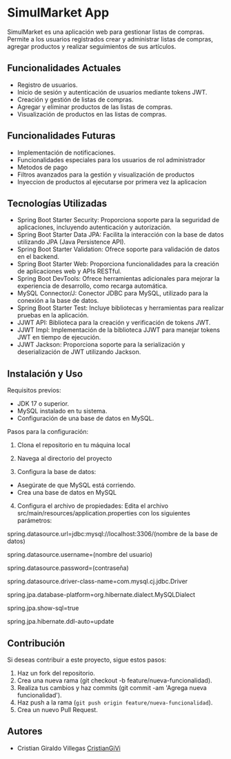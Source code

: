 # SimulMarket App

SimulMarket es una aplicación web para gestionar listas de compras. Permite a los usuarios registrados crear
y administrar listas de compras, agregar productos y realizar seguimientos de sus artículos.

## Funcionalidades Actuales

- Registro de usuarios.
- Inicio de sesión y autenticación de usuarios mediante tokens JWT.
- Creación y gestión de listas de compras.
- Agregar y eliminar productos de las listas de compras.
- Visualización de productos en las listas de compras.

## Funcionalidades Futuras

- Implementación de notificaciones.
- Funcionalidades especiales para los usuarios de rol administrador
- Metodos de pago
- Filtros avanzados para la gestión y visualización de productos
- Inyeccion de productos al ejecutarse por primera vez la aplicacion

## Tecnologías Utilizadas

- Spring Boot Starter Security: Proporciona soporte para la seguridad de aplicaciones, incluyendo
autenticación y autorización.
- Spring Boot Starter Data JPA: Facilita la interacción con la base de datos utilizando JPA
(Java Persistence API).
- Spring Boot Starter Validation: Ofrece soporte para validación de datos en el backend.
- Spring Boot Starter Web: Proporciona funcionalidades para la creación de aplicaciones web
y APIs RESTful.
- Spring Boot DevTools: Ofrece herramientas adicionales para mejorar la experiencia de
desarrollo, como recarga automática.
- MySQL Connector/J: Conector JDBC para MySQL, utilizado para la conexión a la base de datos.
- Spring Boot Starter Test: Incluye bibliotecas y herramientas para realizar pruebas en la aplicación.
- JJWT API: Biblioteca para la creación y verificación de tokens JWT.
- JJWT Impl: Implementación de la biblioteca JJWT para manejar tokens JWT en tiempo de ejecución.
- JJWT Jackson: Proporciona soporte para la serialización y deserialización de JWT utilizando Jackson.

## Instalación y Uso

Requisitos previos:

- JDK 17 o superior.
- MySQL instalado en tu sistema.
- Configuración de una base de datos en MySQL.

Pasos para la configuración:

1) Clona el repositorio en tu máquina local

2) Navega al directorio del proyecto

3) Configura la base de datos:
- Asegúrate de que MySQL está corriendo.
- Crea una base de datos en MySQL

4) Configura el archivo de propiedades:
Edita el archivo src/main/resources/application.properties con los siguientes parámetros:

spring.datasource.url=jdbc:mysql://localhost:3306/(nombre de la base de datos)

spring.datasource.username=(nombre del usuario)

spring.datasource.password=(contraseña)

spring.datasource.driver-class-name=com.mysql.cj.jdbc.Driver

spring.jpa.database-platform=org.hibernate.dialect.MySQLDialect

spring.jpa.show-sql=true

spring.jpa.hibernate.ddl-auto=update



## Contribución

Si deseas contribuir a este proyecto, sigue estos pasos:

1. Haz un fork del repositorio.
2. Crea una nueva rama (git checkout -b feature/nueva-funcionalidad).
3. Realiza tus cambios y haz commits (git commit -am 'Agrega nueva funcionalidad').
4. Haz push a la rama (`git push origin feature/nueva-funcionalidad`).
5. Crea un nuevo Pull Request.

## Autores

- Cristian Giraldo Villegas [CristianGiVi](https://github.com/CristianGiVi)

